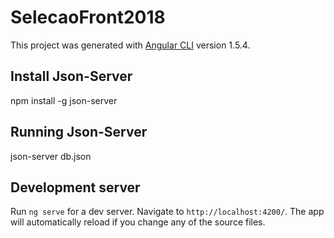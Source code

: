 # SelecaoFront2018

This project was generated with [Angular CLI](https://github.com/angular/angular-cli) version 1.5.4.

## Install Json-Server
npm install -g json-server

## Running Json-Server
json-server db.json

## Development server
Run `ng serve` for a dev server. Navigate to `http://localhost:4200/`. The app will automatically reload if you change any of the source files.

